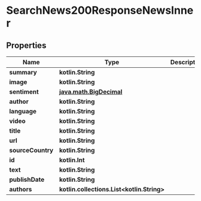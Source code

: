 
# SearchNews200ResponseNewsInner

## Properties
Name | Type | Description | Notes
------------ | ------------- | ------------- | -------------
**summary** | **kotlin.String** |  |  [optional]
**image** | **kotlin.String** |  |  [optional]
**sentiment** | [**java.math.BigDecimal**](java.math.BigDecimal.md) |  |  [optional]
**author** | **kotlin.String** |  |  [optional]
**language** | **kotlin.String** |  |  [optional]
**video** | **kotlin.String** |  |  [optional]
**title** | **kotlin.String** |  |  [optional]
**url** | **kotlin.String** |  |  [optional]
**sourceCountry** | **kotlin.String** |  |  [optional]
**id** | **kotlin.Int** |  |  [optional]
**text** | **kotlin.String** |  |  [optional]
**publishDate** | **kotlin.String** |  |  [optional]
**authors** | **kotlin.collections.List&lt;kotlin.String&gt;** |  |  [optional]



